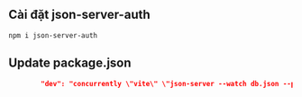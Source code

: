 ## Cài đặt json-server-auth

```
npm i json-server-auth
```

## Update package.json

```json
		"dev": "concurrently \"vite\" \"json-server --watch db.json --port 3000 -m ./node_modules/json-server-auth\"",
```
